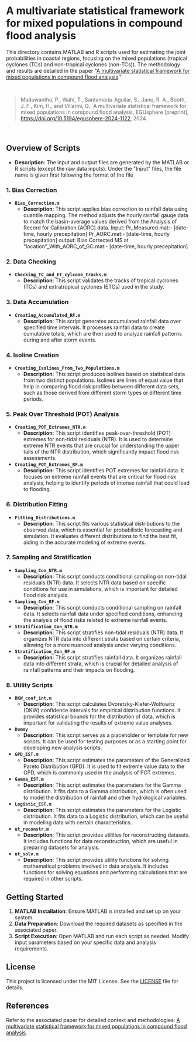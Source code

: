 # A multivariate statistical framework for mixed populations in compound flood analysis

This directory contains MATLAB and R scripts used for estimating the joint probabilities in coastal regions, focusing on the mixed populations (tropical cyclones (TCs) and non-tropical cyclones (non-TCs)). The methodology and results are detailed in the paper "[A multivariate statistical framework for mixed populations in compound flood analysis](https://egusphere.copernicus.org/preprints/2024/egusphere-2024-1122)."

<br>

>Maduwantha, P., Wahl, T., Santamaria-Aguilar, S., Jane, R. A., Booth, J. F., Kim, H., and Villarini, G.: A multivariate statistical framework for mixed populations in compound flood analysis, EGUsphere [preprint], https://doi.org/10.5194/egusphere-2024-1122, 2024.

<br>

## Overview of Scripts
- **Description**: The input and output files are generated by the MATLAB or R scripts (except the raw data inputs). Under the "Input" files, the file name is given first following the format of the file 

### 1. Bias Correction
- **`Bias_Correction.m`**
  - **Description**: This script applies bias correction to rainfall data using quantile mapping. The method adjusts the hourly rainfall gauge data to match the basin-average values derived from the Analysis of Record for Calibration (AORC) data.
Input: 
Pr_Measured.mat:- [date-time, hourly precepitation]
Pr_AORC.mat:- [date-time, hourly precepitation]
output: 
Bias Corrected MS at “location”_With_AORC_of_GC.mat:- [date-time, hourly precepitation]


### 2. Data Checking
- **`Checking_TC_and_ET_cylcone_tracks.m`**
  - **Description**: This script validates the tracks of tropical cyclones (TCs) and extratropical cyclones (ETCs) used in the study. 

### 3. Data Accumulation
- **`Creating_Accumulated_RF.m`**
  - **Description**: This script generates accumulated rainfall data over specified time intervals. It processes rainfall data to create cumulative totals, which are then used to analyze rainfall patterns during and after storm events. 

### 4. Isoline Creation
- **`Creating_Isolines_From_Two_Populations.m`**
  - **Description**: This script produces isolines based on statistical data from two distinct populations. Isolines are lines of equal value that help in comparing flood risk profiles between different data sets, such as those derived from different storm types or different time periods.

### 5. Peak Over Threshold (POT) Analysis
- **`Creating_POT_Extremes_NTR.m`**
  - **Description**: This script identifies peak-over-threshold (POT) extremes for non-tidal residuals (NTR). It is used to determine extreme NTR events that are crucial for understanding the upper tails of the NTR distribution, which significantly impact flood risk assessments.
- **`Creating_POT_Extremes_RF.m`**
  - **Description**: This script identifies POT extremes for rainfall data. It focuses on extreme rainfall events that are critical for flood risk analysis, helping to identify periods of intense rainfall that could lead to flooding.

### 6. Distribution Fitting
- **`Fitting_Distributions.m`**
  - **Description**: This script fits various statistical distributions to the observed data, which is essential for probabilistic forecasting and simulation. It evaluates different distributions to find the best fit, aiding in the accurate modeling of extreme events.

### 7. Sampling and Stratification
- **`Sampling_Con_NTR.m`**
  - **Description**: This script conducts conditional sampling on non-tidal residuals (NTR) data. It selects NTR data based on specific conditions for use in simulations, which is important for detailed flood risk analysis.
- **`Sampling_Con_RF.m`**
  - **Description**: This script conducts conditional sampling on rainfall data. It selects rainfall data under specified conditions, enhancing the analysis of flood risks related to extreme rainfall events.
- **`Stratification_Con_NTR.m`**
  - **Description**: This script stratifies non-tidal residuals (NTR) data. It organizes NTR data into different strata based on certain criteria, allowing for a more nuanced analysis under varying conditions.
- **`Stratification_Con_RF.m`**
  - **Description**: This script stratifies rainfall data. It organizes rainfall data into different strata, which is crucial for detailed analysis of rainfall patterns and their impacts on flooding.

### 8. Utility Scripts
- **`DKW_conf_int.m`**
  - **Description**: This script calculates Dvoretzky-Kiefer-Wolfowitz (DKW) confidence intervals for empirical distribution functions. It provides statistical bounds for the distribution of data, which is important for validating the results of extreme value analyses.
- **`Dummy`**
  - **Description**: This script serves as a placeholder or template for new scripts. It can be used for testing purposes or as a starting point for developing new analysis scripts.
- **`GPD_EST.m`**
  - **Description**: This script estimates the parameters of the Generalized Pareto Distribution (GPD). It is used to fit extreme value data to the GPD, which is commonly used in the analysis of POT extremes.
- **`Gamma_EST.m`**
  - **Description**: This script estimates the parameters for the Gamma distribution. It fits data to a Gamma distribution, which is often used to model the distribution of rainfall and other hydrological variables.
- **`Logistic_EST.m`**
  - **Description**: This script estimates the parameters for the Logistic distribution. It fits data to a Logistic distribution, which can be useful in modeling data with certain characteristics.
- **`ut_reconstr.m`**
  - **Description**: This script provides utilities for reconstructing datasets. It includes functions for data reconstruction, which are useful in preparing datasets for analysis.
- **`ut_solv.m`**
  - **Description**: This script provides utility functions for solving mathematical problems involved in data analysis. It includes functions for solving equations and performing calculations that are required in other scripts.

## Getting Started

1. **MATLAB Installation**: Ensure MATLAB is installed and set up on your system.
2. **Data Preparation**: Download the required datasets as specified in the associated paper.
3. **Script Execution**: Open MATLAB and run each script as needed. Modify input parameters based on your specific data and analysis requirements.


## License

This project is licensed under the MIT License. See the [LICENSE](LICENSE) file for details.

## References

Refer to the associated paper for detailed context and methodologies: [A multivariate statistical framework for mixed populations in compound flood analysis](https://doi.org/10.5194/egusphere-2024-1122).






